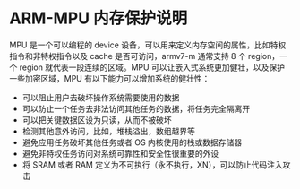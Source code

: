 # ARM-MPU 内存保护说明

MPU 是一个可以编程的 device 设备，可以用来定义内存空间的属性，比如特权指令和非特权指令以及 cache 是否可访问，armv7-m 通常支持 8 个 region，一个 region 就代表一段连续的区域。MPU 可以让嵌入式系统更加健壮，以及保护一些加密区域，MPU 有以下能力可以增加系统的健壮性：

- 可以阻止用户去破坏操作系统需要使用的数据
- 可以防止一个任务去非法访问其他任务的数据，将任务完全隔离开
- 可以把关键数据区设为只读，从而不被破坏
- 检测其他意外访问，比如，堆栈溢出，数组越界等
- 避免应用任务破坏其他任务或者 OS 内核使用的栈或数据存储器
- 避免非特权任务访问对系统可靠性和安全性很重要的外设
- 将 SRAM 或者 RAM 定义为不可执行（永不执行，XN），可以防止代码注入攻击